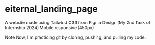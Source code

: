 # eiternal_landing_page
A website made using Tailwind CSS from Figma Design 
(My 2nd Task of Internship 2024)
Mobile responsive (450px)

Note
Now, I'm practicing git by cloning, pushing, and pulling my code.